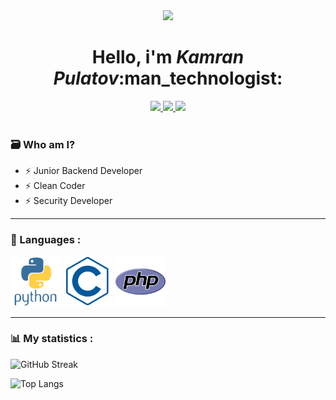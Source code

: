 <div id='social_links' align='center'>
  <img src="https://media.giphy.com/media/pIrqpZjHNWiax4jzzg/giphy.gif" width="300"/>
  <h1>Hello, i'm <i>Kamran Pulatov</i>:man_technologist:</h1>
  <a href="https://instagram.com/callistodev1">
    <img src="https://img.shields.io/badge/instagram-red?logo=instagram&logoColor=white&style=for-the-badge"/>
  </a>
  <a href="https://t.me/callistodev1">
    <img src="https://img.shields.io/badge/telegram-blue?logo=telegram&logoColor=white&style=for-the-badge"/>
  </a>
  <a href="https://github.com/WrldEngine">
    <img src="https://img.shields.io/badge/github-black?logo=github&logoColor=white&style=for-the-badge"/>
  </a><br>
  <img src="https://komarev.com/ghpvc/?username=WrldEngine&style=flat-square&color=yellow" alt=""/>
</div>

### :card_file_box: Who am I?
- :zap: Junior Backend Developer
- :zap: Clean Coder
- :zap: Security Developer
---
### :page_facing_up: Languages :
<div>
  <img src="https://github.com/devicons/devicon/blob/master/icons/python/python-original-wordmark.svg" title="Python" alt="Python" width="80">
  <img src="https://github.com/devicons/devicon/blob/master/icons/c/c-line.svg" title="C" alt="C" width="80">
  <img src="https://github.com/devicons/devicon/blob/master/icons/php/php-original.svg" title="PHP" alt="PHP" width="80">
</div>

---
### :bar_chart: My statistics :

![GitHub Streak](http://github-readme-streak-stats.herokuapp.com?user=WrldEngine&theme=dark&background=000000)

![Top Langs](https://github-readme-stats.vercel.app/api/top-langs/?username=WrldEngine&layout=compact&theme=vision-friendly-dark)
